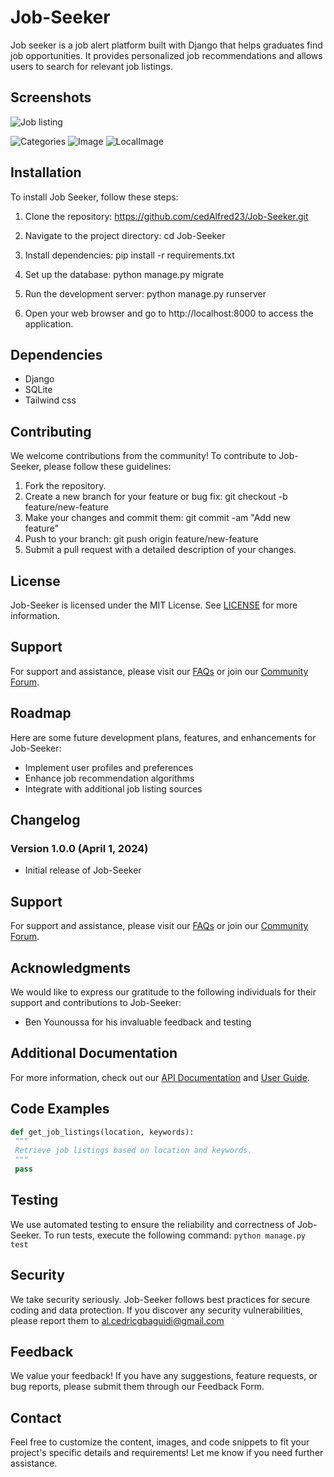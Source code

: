# **Job-Seeker**

Job seeker is a job alert platform built with Django that helps graduates find job opportunities. It provides personalized job recommendations and allows users to search for relevant job listings.

## Screenshots
![Job listing](https://drive.google.com/file/d/1je7oocoLUK3FZ794Kb5yTbPxaOv8Vhtj/view?usp=sharing)

![Categories](https://myoctocat.com/assets/images/base-octocat.svg)
![Image](https://drive.google.com/file/d/1ebB4SGjCplGli0VBEzhDiO4YAgIPwEJG/view?usp=sharing)
![LocalImage](./media/company_logos/com-logo-1.jpg)

## Installation

To install Job Seeker, follow these steps:

1. Clone the repository:
https://github.com/cedAlfred23/Job-Seeker.git

2. Navigate to the project directory:
cd Job-Seeker

3. Install dependencies:
pip install -r requirements.txt

4. Set up the database:
python manage.py migrate

5. Run the development server:
python manage.py runserver

6. Open your web browser and go to http://localhost:8000 to access the application.

## Dependencies

- Django
- SQLite
- Tailwind css

## Contributing

We welcome contributions from the community! To contribute to Job-Seeker, please follow these guidelines:

1. Fork the repository.
2. Create a new branch for your feature or bug fix:
git checkout -b feature/new-feature
3. Make your changes and commit them:
git commit -am "Add new feature"
4. Push to your branch:
git push origin feature/new-feature
5. Submit a pull request with a detailed description of your changes.

## License

Job-Seeker is licensed under the MIT License. See [LICENSE](LICENSE) for more information.

## Support

For support and assistance, please visit our [FAQs](https://example.com/faqs) or join our [Community Forum](https://example.com/forum).

## Roadmap
Here are some future development plans, features, and enhancements for Job-Seeker:
- Implement user profiles and preferences
- Enhance job recommendation algorithms
- Integrate with additional job listing sources

## Changelog

### Version 1.0.0 (April 1, 2024)
- Initial release of Job-Seeker

## Support

For support and assistance, please visit our [FAQs](https://example.com/faqs) or join our [Community Forum](https://example.com/forum).

## Acknowledgments

We would like to express our gratitude to the following individuals for their support and contributions to Job-Seeker:

- Ben Younoussa for his invaluable feedback and testing

## Additional Documentation
For more information, check out our [API Documentation](https://example.com/api-docs) and [User Guide](https://example.com/user-guide).

## Code Examples

```python
def get_job_listings(location, keywords):
 """
 Retrieve job listings based on location and keywords.
 """
 pass
```

## Testing
We use automated testing to ensure the reliability and correctness of Job-Seeker. To run tests, execute the following command:
```python manage.py test```

## Security
We take security seriously. Job-Seeker follows best practices for secure coding and data protection. If you discover any security vulnerabilities, please report them to al.cedricgbaguidi@gmail.com

## Feedback
We value your feedback! If you have any suggestions, feature requests, or bug reports, please submit them through our Feedback Form.

## Contact
Feel free to customize the content, images, and code snippets to fit your project's specific details and requirements! Let me know if you need further assistance.
